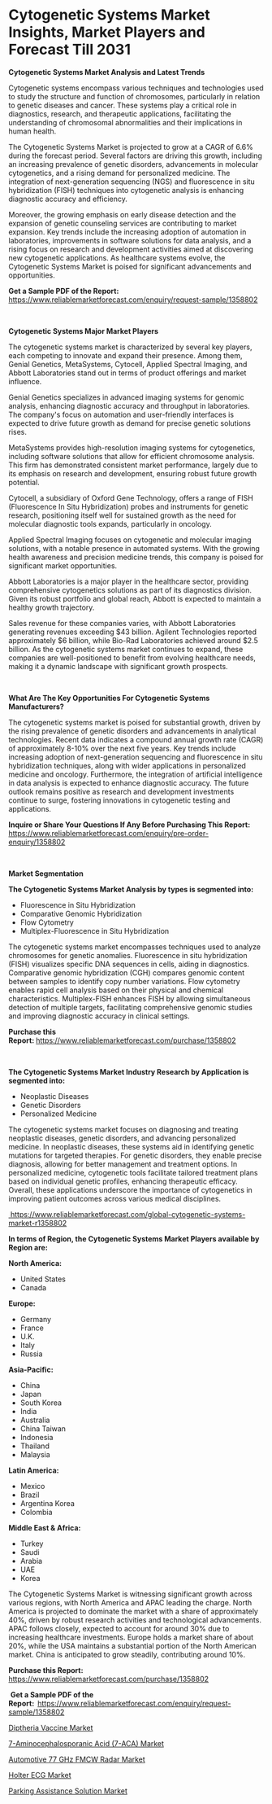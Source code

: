 <p><h1>Cytogenetic Systems Market Insights, Market Players and Forecast Till 2031</h1></p><p><strong>Cytogenetic Systems Market Analysis and Latest Trends</strong></p>
<p><p>Cytogenetic systems encompass various techniques and technologies used to study the structure and function of chromosomes, particularly in relation to genetic diseases and cancer. These systems play a critical role in diagnostics, research, and therapeutic applications, facilitating the understanding of chromosomal abnormalities and their implications in human health.</p><p>The Cytogenetic Systems Market is projected to grow at a CAGR of 6.6% during the forecast period. Several factors are driving this growth, including an increasing prevalence of genetic disorders, advancements in molecular cytogenetics, and a rising demand for personalized medicine. The integration of next-generation sequencing (NGS) and fluorescence in situ hybridization (FISH) techniques into cytogenetic analysis is enhancing diagnostic accuracy and efficiency. </p><p>Moreover, the growing emphasis on early disease detection and the expansion of genetic counseling services are contributing to market expansion. Key trends include the increasing adoption of automation in laboratories, improvements in software solutions for data analysis, and a rising focus on research and development activities aimed at discovering new cytogenetic applications. As healthcare systems evolve, the Cytogenetic Systems Market is poised for significant advancements and opportunities.</p></p>
<p><strong>Get a Sample PDF of the Report:&nbsp;</strong> <a href="https://www.reliablemarketforecast.com/enquiry/request-sample/1358802?utm_campaign=1117&utm_medium=2&utm_source=Github&utm_content=ia&utm_term=05122024&utm_id=cytogenetic-systems">https://www.reliablemarketforecast.com/enquiry/request-sample/1358802</a></p>
<p>&nbsp;</p>
<p><strong>Cytogenetic Systems Major Market Players</strong></p>
<p><p>The cytogenetic systems market is characterized by several key players, each competing to innovate and expand their presence. Among them, Genial Genetics, MetaSystems, Cytocell, Applied Spectral Imaging, and Abbott Laboratories stand out in terms of product offerings and market influence.</p><p>Genial Genetics specializes in advanced imaging systems for genomic analysis, enhancing diagnostic accuracy and throughput in laboratories. The company's focus on automation and user-friendly interfaces is expected to drive future growth as demand for precise genetic solutions rises.</p><p>MetaSystems provides high-resolution imaging systems for cytogenetics, including software solutions that allow for efficient chromosome analysis. This firm has demonstrated consistent market performance, largely due to its emphasis on research and development, ensuring robust future growth potential.</p><p>Cytocell, a subsidiary of Oxford Gene Technology, offers a range of FISH (Fluorescence In Situ Hybridization) probes and instruments for genetic research, positioning itself well for sustained growth as the need for molecular diagnostic tools expands, particularly in oncology.</p><p>Applied Spectral Imaging focuses on cytogenetic and molecular imaging solutions, with a notable presence in automated systems. With the growing health awareness and precision medicine trends, this company is poised for significant market opportunities.</p><p>Abbott Laboratories is a major player in the healthcare sector, providing comprehensive cytogenetics solutions as part of its diagnostics division. Given its robust portfolio and global reach, Abbott is expected to maintain a healthy growth trajectory.</p><p>Sales revenue for these companies varies, with Abbott Laboratories generating revenues exceeding $43 billion. Agilent Technologies reported approximately $6 billion, while Bio-Rad Laboratories achieved around $2.5 billion. As the cytogenetic systems market continues to expand, these companies are well-positioned to benefit from evolving healthcare needs, making it a dynamic landscape with significant growth prospects.</p></p>
<p>&nbsp;</p>
<p><strong>What Are The Key Opportunities For Cytogenetic Systems Manufacturers?</strong></p>
<p><p>The cytogenetic systems market is poised for substantial growth, driven by the rising prevalence of genetic disorders and advancements in analytical technologies. Recent data indicates a compound annual growth rate (CAGR) of approximately 8-10% over the next five years. Key trends include increasing adoption of next-generation sequencing and fluorescence in situ hybridization techniques, along with wider applications in personalized medicine and oncology. Furthermore, the integration of artificial intelligence in data analysis is expected to enhance diagnostic accuracy. The future outlook remains positive as research and development investments continue to surge, fostering innovations in cytogenetic testing and applications.</p></p>
<p><strong>Inquire or Share Your Questions If Any Before Purchasing This Report:</strong> <a href="https://www.reliablemarketforecast.com/enquiry/pre-order-enquiry/1358802?utm_campaign=1117&utm_medium=2&utm_source=Github&utm_content=ia&utm_term=05122024&utm_id=cytogenetic-systems">https://www.reliablemarketforecast.com/enquiry/pre-order-enquiry/1358802</a></p>
<p>&nbsp;</p>
<p><strong>Market Segmentation</strong></p>
<p><strong>The Cytogenetic Systems Market Analysis by types is segmented into:</strong></p>
<p><ul><li>Fluorescence in Situ Hybridization</li><li>Comparative Genomic Hybridization</li><li>Flow Cytometry</li><li>Multiplex-Fluorescence in Situ Hybridization</li></ul></p>
<p><p>The cytogenetic systems market encompasses techniques used to analyze chromosomes for genetic anomalies. Fluorescence in situ hybridization (FISH) visualizes specific DNA sequences in cells, aiding in diagnostics. Comparative genomic hybridization (CGH) compares genomic content between samples to identify copy number variations. Flow cytometry enables rapid cell analysis based on their physical and chemical characteristics. Multiplex-FISH enhances FISH by allowing simultaneous detection of multiple targets, facilitating comprehensive genomic studies and improving diagnostic accuracy in clinical settings.</p></p>
<p><strong>Purchase this Report:&nbsp;</strong><a href="https://www.reliablemarketforecast.com/purchase/1358802?utm_campaign=1117&utm_medium=2&utm_source=Github&utm_content=ia&utm_term=05122024&utm_id=cytogenetic-systems">https://www.reliablemarketforecast.com/purchase/1358802</a></p>
<p>&nbsp;</p>
<p><strong>The Cytogenetic Systems Market Industry Research by Application is segmented into:</strong></p>
<p><ul><li>Neoplastic Diseases</li><li>Genetic Disorders</li><li>Personalized Medicine</li></ul></p>
<p><p>The cytogenetic systems market focuses on diagnosing and treating neoplastic diseases, genetic disorders, and advancing personalized medicine. In neoplastic diseases, these systems aid in identifying genetic mutations for targeted therapies. For genetic disorders, they enable precise diagnosis, allowing for better management and treatment options. In personalized medicine, cytogenetic tools facilitate tailored treatment plans based on individual genetic profiles, enhancing therapeutic efficacy. Overall, these applications underscore the importance of cytogenetics in improving patient outcomes across various medical disciplines.</p></p>
<p><a href="https://www.reliablemarketforecast.com/global-cytogenetic-systems-market-r1358802?utm_campaign=1117&utm_medium=2&utm_source=Github&utm_content=ia&utm_term=05122024&utm_id=cytogenetic-systems">&nbsp;https://www.reliablemarketforecast.com/global-cytogenetic-systems-market-r1358802</a></p>
<p><strong>In terms of Region, the Cytogenetic Systems Market Players available by Region are:</strong></p>
<p>
    <p> <strong> North America: </strong>
        <ul>
            <li>United States</li>
            <li>Canada</li>
        </ul>
        </p> 
    <p> <strong> Europe: </strong>
        <ul>
            <li>Germany</li>
            <li>France</li>
            <li>U.K.</li>
            <li>Italy</li>
            <li>Russia</li>
        </ul>
        </p> 
    <p> <strong> Asia-Pacific: </strong>
        <ul>
            <li>China</li>
            <li>Japan</li>
            <li>South Korea</li>
            <li>India</li>
            <li>Australia</li>
            <li>China Taiwan</li>
            <li>Indonesia</li>
            <li>Thailand</li>
            <li>Malaysia</li>
        </ul>
        </p> 
    <p> <strong> Latin America: </strong>
        <ul>
            <li>Mexico</li>
            <li>Brazil</li>
            <li>Argentina Korea</li>
            <li>Colombia</li>
        </ul>
        </p> 
    <p> <strong> Middle East & Africa: </strong>
        <ul>
            <li>Turkey</li>
            <li>Saudi</li>
            <li>Arabia</li>
            <li>UAE</li>
            <li>Korea</li>
        </ul>
    </p>
    </p>
<p><p>The Cytogenetic Systems Market is witnessing significant growth across various regions, with North America and APAC leading the charge. North America is projected to dominate the market with a share of approximately 40%, driven by robust research activities and technological advancements. APAC follows closely, expected to account for around 30% due to increasing healthcare investments. Europe holds a market share of about 20%, while the USA maintains a substantial portion of the North American market. China is anticipated to grow steadily, contributing around 10%.</p></p>
<p><strong>Purchase this Report: </strong><a href="https://www.reliablemarketforecast.com/purchase/1358802?utm_campaign=1117&utm_medium=2&utm_source=Github&utm_content=ia&utm_term=05122024&utm_id=cytogenetic-systems">https://www.reliablemarketforecast.com/purchase/1358802</a></p>
<p>&nbsp;<strong>Get a Sample PDF of the Report:&nbsp;&nbsp;</strong><a href="https://www.reliablemarketforecast.com/enquiry/request-sample/1358802?utm_campaign=1117&utm_medium=2&utm_source=Github&utm_content=ia&utm_term=05122024&utm_id=cytogenetic-systems">https://www.reliablemarketforecast.com/enquiry/request-sample/1358802</a></p>
<p><strong></strong></p>
<p><p><a href="https://www.linkedin.com/pulse/future-diptheria-vaccine-market-industry-overview-growth-j8hse?utm_campaign=1117&utm_medium=2&utm_source=Github&utm_content=ia&utm_term=05122024&utm_id=cytogenetic-systems">Diptheria Vaccine Market</a></p><p><a href="https://www.linkedin.com/pulse/analyzing-historical-growth-trends-driversof-7-aminocephalosporanic-sxl0e?utm_campaign=1117&utm_medium=2&utm_source=Github&utm_content=ia&utm_term=05122024&utm_id=cytogenetic-systems">7-Aminocephalosporanic Acid (7-ACA) Market</a></p><p><a href="https://issuu.com/reportprime-2/docs/automotive-77-ghz-fmcw-radar-market-size-2030.pptx?utm_campaign=1117&utm_medium=2&utm_source=Github&utm_content=ia&utm_term=05122024&utm_id=cytogenetic-systems">Automotive 77 GHz FMCW Radar Market</a></p><p><a href="https://www.linkedin.com/pulse/global-holter-ecg-market-analysis-2024-2031-average-pricing-qqdme?utm_campaign=1117&utm_medium=2&utm_source=Github&utm_content=ia&utm_term=05122024&utm_id=cytogenetic-systems">Holter ECG Market</a></p><p><a href="https://issuu.com/reportprime-2/docs/parking-assistance-solution-market-size-2030.pptx?utm_campaign=1117&utm_medium=2&utm_source=Github&utm_content=ia&utm_term=05122024&utm_id=cytogenetic-systems">Parking Assistance Solution Market</a></p></p>
